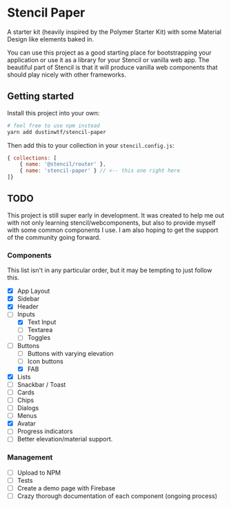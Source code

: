 # Stencil Paper
A starter kit (heavily inspired by the Polymer Starter Kit) with some Material Design like elements baked in.

You can use this project as a good starting place for bootstrapping your application or use it as a library for your Stencil or vanilla web app. The beautiful part of Stencil is that it will produce vanilla web components that should play nicely with other frameworks.

## Getting started
Install this project into your own:

```bash
# feel free to use npm instead
yarn add dustinwtf/stencil-paper
```
Then add this to your collection in your `stencil.config.js`:
```js
{ collections: [
    { name: '@stencil/router' },
    { name: 'stencil-paper' } // <-- this one right here
]}
```

## TODO
This project is still super early in development. It was created to help me out with not only learning stencil/webcomponents, but also to provide myself with some common components I use. I am also hoping to get the support of the community going forward.

### Components
This list isn't in any particular order, but it may be tempting to just follow this.
- [x] App Layout
- [x] Sidebar
- [x] Header
- [ ] Inputs
    - [x] Text Input
    - [ ] Textarea
    - [ ] Toggles
- [ ] Buttons
    - [ ] Buttons with varying elevation
    - [ ] Icon buttons
    - [x] FAB
- [x] Lists
- [ ] Snackbar / Toast
- [ ] Cards
- [ ] Chips
- [ ] Dialogs
- [ ] Menus
- [x] Avatar
- [ ] Progress indicators
- [ ] Better elevation/material support.

### Management
- [ ] Upload to NPM
- [ ] Tests
- [ ] Create a demo page with Firebase
- [ ] Crazy thorough documentation of each component (ongoing process)
